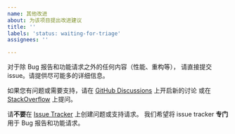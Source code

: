 ```yaml
---
name: 其他改进
about: 为该项目提出改进建议
title: ''
labels: 'status: waiting-for-triage'
assignees: ''

---
```


对于除 Bug 报告和功能请求之外的任何内容（性能、重构等），
请直接提交 issue。请提供尽可能多的详细信息。

如果您有问题或需要支持，请在 [GitHub Discussions](https://github.com/spring-projects/spring-ai/discussions) 上开启新的讨论
或在 [StackOverflow](https://stackoverflow.com/questions/tagged/spring-ai) 上提问。

请**不要**在 [Issue Tracker](https://github.com/spring-projects/spring-ai/issues) 上创建问题或支持请求。
我们希望将 issue tracker **专门**用于 Bug 报告和功能请求。